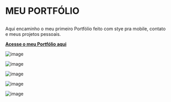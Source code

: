 # MEU PORTFÓLIO

##

Aqui encaminho o meu primeiro Portfólio feito com stye pra mobile, contato e meus projetos pessoais.

[**Acesse o meu Portfólio aqui**](https://danielaover.github.io/portfoliodev/#home)

![image](https://github.com/user-attachments/assets/cfa881c3-f1cf-4499-8a43-313d7205cfe3)

![image](https://github.com/user-attachments/assets/63810c22-fc78-4bb5-9f4c-dbf64246f967)

![image](https://github.com/user-attachments/assets/91ad5acd-8f8c-4a0b-b1b4-0e6a154f9cde)

![image](https://github.com/user-attachments/assets/df353e04-7341-4bf4-9c2f-402ffe4c4c30)

![image](https://github.com/user-attachments/assets/ede1da3e-9038-4706-b9d9-7f40789eb9bd)







